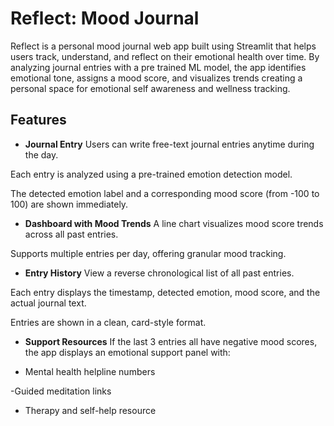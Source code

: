 # Reflect: Mood Journal
Reflect is a personal mood journal web app built using Streamlit that helps users track, understand, and reflect on their emotional health over time. 
By analyzing journal entries with a pre trained ML model, the app identifies emotional tone, assigns a mood score, and visualizes trends creating a personal space for emotional self awareness and wellness tracking.

## Features
- **Journal Entry**
Users can write free-text journal entries anytime during the day.

Each entry is analyzed using a pre-trained emotion detection model.

The detected emotion label and a corresponding mood score (from -100 to 100) are shown immediately.

- **Dashboard with Mood Trends**
A line chart visualizes mood score trends across all past entries.

Supports multiple entries per day, offering granular mood tracking.

- **Entry History**
View a reverse chronological list of all past entries.

Each entry displays the timestamp, detected emotion, mood score, and the actual journal text.

Entries are shown in a clean, card-style format.

- **Support Resources** 
If the last 3 entries all have negative mood scores, the app displays an emotional support panel with:

- Mental health helpline numbers

-Guided meditation links

- Therapy and self-help resource
